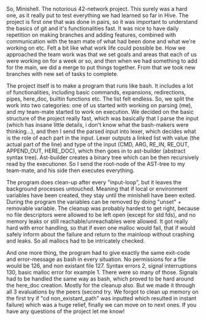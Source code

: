 So, Minishell. The notorious 42-network project. This surely was a hard one, as it really put to test everything we had learned so far in Hive. 
The project is first one that was done in pairs, so it was important to understand the basics of git and it's functionalities fast. It was nice 
to have daily repetition on making branches and adding features, combined with communication with the team mate of what had been done and what 
we're working on etc. Felt a bit like what work life could possible be. How we approached the team work was that we set goals and areas that each
of us were working on for a week or so, and then when we had something to add for the main, we did a merge to put things together. From that we 
took new branches with new set of tasks to complete.

The project itself is to make a program that runs like bash. It includes a lot of functionalities, including basic commands, expansions, redirections, pipes, 
here_doc, builtin functions etc. The list felt endless. So, we split the work into two categories: one of us started with working on parsing (me), and my team-mate
started to work on execution. We decided on the basic structure of the project really fast, which was basically that I parse the input (which has insane little details, i don't know what the bash-makers were thinking...), and then I send the parsed input into lexer, which decides what is the role of each part in the input. Lexer outputs a linked list
with value (the actual part of the line) and type of the input (CMD, ARG, RE_IN, RE_OUT, APPEND_OUT, HERE_DOC), which then goes in to ast-builder (abstract syntax tree). Ast-builder creates a binary tree which can be then recursively read by the executioner. So I send the root-node of the AST-tree to my team-mate, and his side then executes everything. 

The program does clean-up after every "input-loop", but it leaves the background processes untouched. Meaning that if local or environment variables have been created, they
stay until the minishell have been exited. During the program the variables can be removed by doing "unset" + removable variable. The cleanup was probably hardest to get right, because no file descriptors were allowed to be left open (except for std fds), and no memory leaks or still reachable/unreachables were allowed. It got really hard with error
handling, so that if even one malloc would fail, that if would safely inform about the failure and return to the mainloop without crashing and leaks. So all mallocs had to be 
intricately checked. 

And one more thing, the program had to give exactly the same exit-code and error-message as bash in every situation. No permissions for a file would be 126, and non existant 
file 127. Syntax errors 2, signal interruptions 130, basic malloc error for example 1. There were so many of those. Signals had to be handled the same way as bash, which proved
to be hard around the here_doc creation. Mostly for the cleanup also. But we made it through all 3 evaluations by the peers (second try. We forgot to clean up memory on the first try if "cd non_existant_path" was inputted which resulted in instant failure) which was a huge relief, finally we can move on to next ones. If you have any questions of the project let me know!
